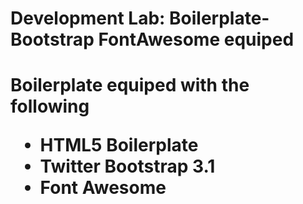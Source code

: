 <h1>Development Lab: Boilerplate- Bootstrap FontAwesome equiped<h1>
<p>Boilerplate equiped with the following</p>
<ul>
<li>HTML5 Boilerplate</li>
<li>Twitter Bootstrap 3.1</li>
<li>Font Awesome</li>
<ul>
